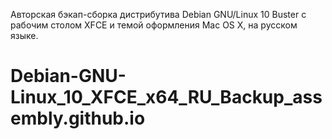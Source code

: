 Авторская бэкап-сборка дистрибутива Debian GNU/Linux 10 Buster с рабочим столом XFCE и темой оформления Mac OS X, на русском языке.

# Debian-GNU-Linux_10_XFCE_x64_RU_Backup_assembly.github.io
